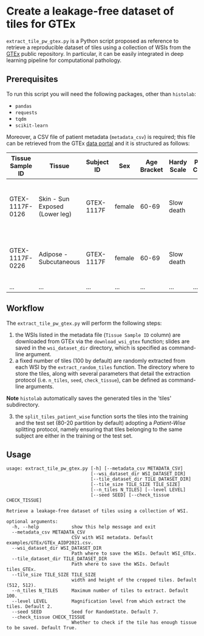 # Create a leakage-free dataset of tiles for GTEx

`extract_tile_pw_gtex.py` is a Python script proposed as reference to retrieve a reproducible dataset of tiles using a collection of WSIs from the [GTEx](https://gtexportal.org/home/) public repository. In particular, it can be easily integrated in deep learning pipeline for computational pathology.

## Prerequisites
To run this script you will need the following packages, other than `histolab`:

- `pandas`
- `requests`
- `tqdm`
- `scikit-learn`

Moreover, a CSV file of patient metadata (`metadata_csv`) is required; this file can be retrieved from the GTEx [data portal](https://gtexportal.org/home/histologyPage) and it is structured as follows:

|   Tissue Sample ID  |   Tissue                          |   Subject ID  |   Sex     |   Age Bracket  |   Hardy Scale  |   Pathology Categories  |   Pathology Notes                                               |
|---------------------|-----------------------------------|---------------|-----------|----------------|----------------|-------------------------|-----------------------------------------------------------------|
|   GTEX-1117F-0126   |   Skin - Sun Exposed (Lower leg)  |   GTEX-1117F  |   female  |   60-69        |   Slow death   |                         |   6 pieces, minimal fat, squamous epithelium is ~50-70 microns  |
|   GTEX-1117F-0226   |   Adipose - Subcutaneous          |   GTEX-1117F  |   female  |   60-69        |   Slow death   |                         |   2 pieces, ~15% vessel stroma, rep delineated                  |
| ...                 | ...                               | ...           | ...       | ...            | ...            | ...                     | ...                                                             | 

## Workflow

The `extract_tile_pw_gtex.py` will perform the following steps:

1. the WSIs listed in the metadata file (`Tissue Sample ID` column) are downloaded from GTEx via the `download_wsi_gtex` function; slides are saved in the `wsi_dataset_dir` directory, which is specified as command-line argument.
2. a fixed number of tiles (100 by default) are randomly extracted from each WSI by the `extract_random_tiles` function. The directory where to store the tiles, along with several parameters that detail the extraction protocol (i.e. `n_tiles`, `seed`, `check_tissue`), can be defined as command-line arguments. 

**Note** `histolab` automatically saves the generated tiles in the 'tiles' subdirectory.

3. the `split_tiles_patient_wise` function sorts the tiles into the training and the test set (80-20 partition by default) adopting a *Patient-Wise* splitting protocol, namely ensuring that tiles belonging to the same subject are either in the training or the test set. 

## Usage

```
usage: extract_tile_pw_gtex.py [-h] [--metadata_csv METADATA_CSV]
                               [--wsi_dataset_dir WSI_DATASET_DIR]
                               [--tile_dataset_dir TILE_DATASET_DIR]
                               [--tile_size TILE_SIZE TILE_SIZE]
                               [--n_tiles N_TILES] [--level LEVEL]
                               [--seed SEED] [--check_tissue CHECK_TISSUE]

Retrieve a leakage-free dataset of tiles using a collection of WSI.

optional arguments:
  -h, --help            show this help message and exit
  --metadata_csv METADATA_CSV
                        CSV with WSI metadata. Default examples/GTEx/GTEx_AIDP2021.csv.
  --wsi_dataset_dir WSI_DATASET_DIR
                        Path where to save the WSIs. Default WSI_GTEx.
  --tile_dataset_dir TILE_DATASET_DIR
                        Path where to save the WSIs. Default tiles_GTEx.
  --tile_size TILE_SIZE TILE_SIZE
                        width and height of the cropped tiles. Default (512, 512).
  --n_tiles N_TILES     Maximum number of tiles to extract. Default 100.
  --level LEVEL         Magnification level from which extract the tiles. Default 2.
  --seed SEED           Seed for RandomState. Default 7.
  --check_tissue CHECK_TISSUE
                        Whether to check if the tile has enough tissue to be saved. Default True.
```